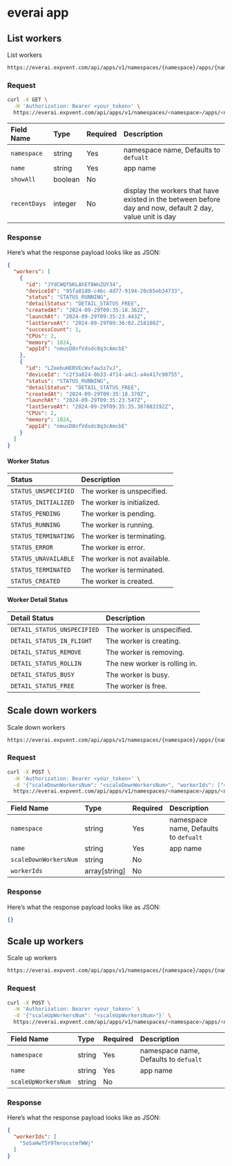 # everai app

## List workers

List workers

```bash
https://everai.expvent.com/api/apps/v1/namespaces/{namespace}/apps/{name}/workers
```

### Request

```bash
curl -X GET \
  -H 'Authorization: Bearer <your_token>' \
  https://everai.expvent.com/api/apps/v1/namespaces/<namespace>/apps/<name>/workers
```

|Field Name |Type |Required |Description |
|:-------------- |:--------------|:--------------|:--------------|
|`namespace` | string| Yes | namespace name, Defaults to `defualt`|
|`name` | string| Yes |app name|
|`showAll`   |boolean | No ||
|`recentDays`  |integer | No |display the workers that have existed in the between before day and now, default 2 day, value unit is day|

### Response

Here’s what the response payload looks like as JSON:

```json
{
  "workers": [
    {
      "id": "JYdCWQfbKLAhEf8WnZUY34",
      "deviceId": "95fa81d0-c46c-4d77-9194-20c65eb34733",
      "status": "STATUS_RUNNING",
      "detailStatus": "DETAIL_STATUS_FREE",
      "createdAt": "2024-09-29T09:35:18.362Z",
      "launchAt": "2024-09-29T09:35:23.443Z",
      "lastServeAt": "2024-09-29T09:36:02.218108Z",
      "successCount": 1,
      "CPUs": 2,
      "memory": 1024,
      "appId": "nmusD8nfVdsdc8q3cAmcbE"
    },
    {
      "id": "LZeebuHERVEcWxfaw3z7vJ",
      "deviceId": "c2f3a824-0b33-4f14-a4c1-a4e417c90755",
      "status": "STATUS_RUNNING",
      "detailStatus": "DETAIL_STATUS_FREE",
      "createdAt": "2024-09-29T09:35:18.370Z",
      "launchAt": "2024-09-29T09:35:23.547Z",
      "lastServeAt": "2024-09-29T09:35:35.387883192Z",
      "CPUs": 2,
      "memory": 1024,
      "appId": "nmusD8nfVdsdc8q3cAmcbE"
    }
  ]
}
```

#### Worker Status

|Status |Description |
|:-------------- |:--------------|
|`STATUS_UNSPECIFIED` |The worker is unspecified. |
|`STATUS_INITIALIZED` |The worker is initialized. |
|`STATUS_PENDING` |The worker is pending. |
|`STATUS_RUNNING` |The worker is running. |
|`STATUS_TERMINATING` |The worker is terminating. |
|`STATUS_ERROR` |The worker is error. |
|`STATUS_UNAVAILABLE` |The worker is not available.|
|`STATUS_TERMINATED` |The worker is terminated.|
|`STATUS_CREATED` |The worker is created. |

#### Worker Detail Status

|Detail Status |Description |
|:-------------- |:--------------|
|`DETAIL_STATUS_UNSPECIFIED` |The worker is unspecified.|
|`DETAIL_STATUS_IN_FLIGHT` |The worker is creating.|
|`DETAIL_STATUS_REMOVE` |The worker is removing.|
|`DETAIL_STATUS_ROLLIN` |The new worker is rolling in.|
|`DETAIL_STATUS_BUSY` |The worker is busy.|
|`DETAIL_STATUS_FREE` |The worker is free.|

## Scale down workers

Scale down workers

```bash
https://everai.expvent.com/api/apps/v1/namespaces/{namespace}/apps/{name}/workers:scale-down
```

### Request

```bash
curl -X POST \
  -H 'Authorization: Bearer <your_token>' \
  -d '{"scaleDownWorkersNum": "<scaleDownWorkersNum>", "workerIds": ["<workerIds>"]}' \
  https://everai.expvent.com/api/apps/v1/namespaces/<namespace>/apps/<name>/workers:scale-down
```

|Field Name |Type |Required |Description |
|:-------------- |:--------------|:--------------|:--------------|
|`namespace` | string|Yes | namespace name, Defaults to `defualt`|
|`name` | string|Yes |app name|
|`scaleDownWorkersNum`   |string |No ||
|`workerIds`  |array[string] |No ||

### Response

Here’s what the response payload looks like as JSON:

```json
{}
```

## Scale up workers

Scale up workers

```bash
https://everai.expvent.com/api/apps/v1/namespaces/{namespace}/apps/{name}/workers:scale-up
```

### Request

```bash
curl -X POST \
  -H 'Authorization: Bearer <your_token>' \
  -d '{"scaleUpWorkersNum": "<scaleUpWorkersNum>"}' \
  https://everai.expvent.com/api/apps/v1/namespaces/<namespace>/apps/<name>/workers:scale-up
```

|Field Name |Type |Required |Description |
|:-------------- |:--------------|:--------------|:--------------|
|`namespace` | string|Yes | namespace name, Defaults to `defualt`|
|`name` | string|Yes |app name|
|`scaleUpWorkersNum` |string |No ||

### Response

Here’s what the response payload looks like as JSON:

```json
{
  "workerIds": [
    "5oSaHwT5Y9TmrocstmfWWj"
  ]
}
```